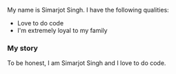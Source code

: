 

My name is Simarjot Singh. I have the following qualities:

- Love to do code
- I'm extremely loyal to my family

### My story

To be honest, I am Simarjot Singh and I love to do code. 
